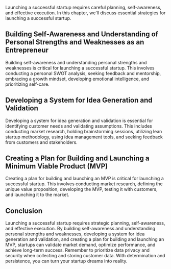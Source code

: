 
Launching a successful startup requires careful planning, self-awareness, and effective execution. In this chapter, we'll discuss essential strategies for launching a successful startup.

Building Self-Awareness and Understanding of Personal Strengths and Weaknesses as an Entrepreneur
-------------------------------------------------------------------------------------------------

Building self-awareness and understanding personal strengths and weaknesses is critical for launching a successful startup. This involves conducting a personal SWOT analysis, seeking feedback and mentorship, embracing a growth mindset, developing emotional intelligence, and prioritizing self-care.

Developing a System for Idea Generation and Validation
------------------------------------------------------

Developing a system for idea generation and validation is essential for identifying customer needs and validating assumptions. This includes conducting market research, holding brainstorming sessions, utilizing lean startup methodology, using idea management tools, and seeking feedback from customers and stakeholders.

Creating a Plan for Building and Launching a Minimum Viable Product (MVP)
-------------------------------------------------------------------------

Creating a plan for building and launching an MVP is critical for launching a successful startup. This involves conducting market research, defining the unique value proposition, developing the MVP, testing it with customers, and launching it to the market.

Conclusion
----------

Launching a successful startup requires strategic planning, self-awareness, and effective execution. By building self-awareness and understanding personal strengths and weaknesses, developing a system for idea generation and validation, and creating a plan for building and launching an MVP, startups can validate market demand, optimize performance, and achieve long-term success. Remember to prioritize data privacy and security when collecting and storing customer data. With determination and persistence, you can turn your startup dreams into reality.
